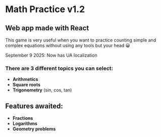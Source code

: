 # Math Practice v1.2
## Web app made with React

This game is very useful when you want to practice counting simple and complex equations without using any tools but your head 😀

September 9 2025: Now has UA localization

### There are 3 different topics you can select:
* **Arithmetics**
* **Square roots**
* **Trigonometry** (sin, cos, tan)

## Features awaited:
* **Fractions**
* **Logarithms**
* **Geometry problems**